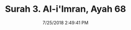 ---
title       : "Surah 3. Al-i'Imran, Ayah 68"
date        : 7/25/2018 2:49:41 PM
draft       : false
type        : "quran"
layout      : "compare"
BookCode    : "CMP"
SurahNumber : "3"
AyahNumber  : "68"
TotalAyah   : "200"
---